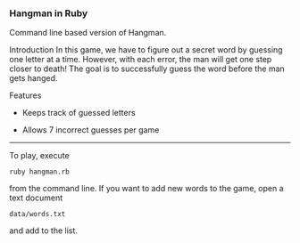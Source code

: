 ### **Hangman in Ruby**
Command line based version of Hangman.

Introduction
In this game, we have to figure out a secret word by guessing one letter at a time.
However, with each error, the man will get one step closer to death!
The goal is to successfully guess the word before the man gets hanged.

Features

- Keeps track of guessed letters

- Allows 7 incorrect guesses per game

____________
To play, execute 

```
ruby hangman.rb
``` 

from the command line.
If you want to add new words to the game, open a text document 

`
data/words.txt
`

and add to the list.